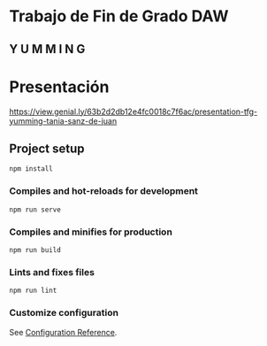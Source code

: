 # Trabajo de Fin de Grado DAW
## Y U M M I N G

# Presentación 

https://view.genial.ly/63b2d2db12e4fc0018c7f6ac/presentation-tfg-yumming-tania-sanz-de-juan

## Project setup
```
npm install
```

### Compiles and hot-reloads for development
```
npm run serve
```

### Compiles and minifies for production
```
npm run build
```

### Lints and fixes files
```
npm run lint
```

### Customize configuration
See [Configuration Reference](https://cli.vuejs.org/config/).
